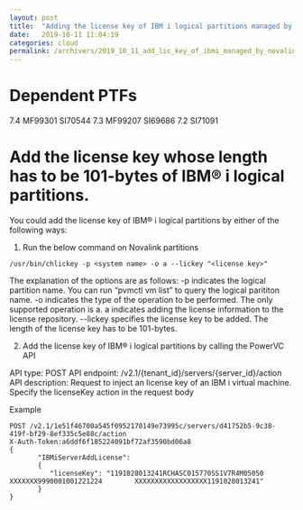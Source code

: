 ```yaml
---
layout: post
title:  "Adding the license key of IBM i logical partitions managed by Novalink"
date:   2019-10-11 11:04:19
categories: cloud
permalink: /archivers/2019_10_11_add_lic_key_of_ibmi_managed_by_novalink
---
```


# Dependent PTFs
7.4 MF99301 SI70544
7.3 MF99207 SI69686
7.2 SI71091

# Add the license key whose length has to be 101-bytes of IBM® i logical partitions.
You could add the license key of IBM® i logical partitions by either of the following ways:
1)	Run the below command on Novalink partitions
```
/usr/bin/chlickey -p <system name> -o a --lickey "<license key>"
```

The explanation of the options are as follows:
-p <system name> indicates the logical partition name. You can run “pvmctl vm list” to query the logical parititon name.
-o indicates the type of the operation to be performed. The only supported operation is a. a indicates adding the license information to the license repository.
--lickey <license key> specifies the license key to be added. The length of the license key has to be 101-bytes.

2) Add the license key of IBM® i logical partitions by calling the PowerVC API

API type: POST
API endpoint: /v2.1/{tenant_id}/servers/{server_id}/action
API description: Request to inject an license key of an IBM i virtual machine. Specify the licenseKey action in the request body

Example
```
POST /v2.1/1e51f46700a545f0952170149e73995c/servers/d41752b5-9c38-419f-bf29-8ef335c5e88c/action
X-Auth-Token:a6ddf6f185224091bf72af3590bd06a8
{
       "IBMiServerAddLicense":
       {
          "licenseKey": "1191028013241RCHASC015770SS1V7R4M05050 XXXXXXX9990001001221224        XXXXXXXXXXXXXXXXXX1191028013241"
       }
}
```
